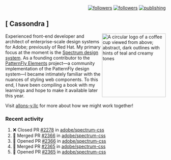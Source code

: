 <p align="right"><a rel="me" href="https://front-end.social/@castastrophe">
    <img alt="followers" title="Follow me on Mastodon" src="https://img.shields.io/mastodon/follow/109297102751309835?domain=https%3A%2F%2Ffront-end.social&label=Follow&logo=mastodon&logoColor=white&style=for-the-badge&labelColor=008080&color=006969"/></a>
  <a href="https://codepen.io/castastrophe/">
    <img alt="followers" title="Follow me on CodePen" src="https://img.shields.io/badge/16-1?color=640464&labelColor=7c007c&style=for-the-badge&logo=codepen&label=Follow"/></a>
<a href="https://castastrophe.medium.com/">
    <img alt="publishing" title="View articles on Medium" src="https://img.shields.io/badge/107-1?color=666&labelColor=444&label=subscribe&logo=medium&logoColor=white&style=for-the-badge"/></a>
</p>

## [&nbsp;Cassondra&nbsp;]

<img align="right" src="https://github-production-user-asset-6210df.s3.amazonaws.com/1840295/253016758-ba468774-1cd3-42c2-8f43-947b5eeb5edf.png" height="200" alt="A circular logo of a coffee cup viewed from above; abstract, dark outlines with hints of teal and creamy tones">

Experienced front-end developer and architect of enterprise-scale design systems for Adobe; previously of Red Hat. My primary focus at the moment is the [Spectrum design system](https://github.com/adobe/spectrum-css). As a founding contributor to the [PatternFly&nbsp;Elements](https://github.com/patternfly/patternfly-elements) project&mdash;a community implementation of the PatternFly design system&mdash;I became intimately familiar with the nuances of styling web components. To this end, I have been compiling a book with my learnings and hope to make it available later this year.

Visit [allons-y.llc](http://allons-y.llc/) for more about how we might work together!

### Recent activity

<!--START_SECTION:activity-->
1. ❌ Closed PR [#2278](https://github.com/adobe/spectrum-css/pull/2278) in [adobe/spectrum-css](https://github.com/adobe/spectrum-css)
2. 🎉 Merged PR [#2366](https://github.com/adobe/spectrum-css/pull/2366) in [adobe/spectrum-css](https://github.com/adobe/spectrum-css)
3. 💪 Opened PR [#2366](https://github.com/adobe/spectrum-css/pull/2366) in [adobe/spectrum-css](https://github.com/adobe/spectrum-css)
4. 🎉 Merged PR [#2365](https://github.com/adobe/spectrum-css/pull/2365) in [adobe/spectrum-css](https://github.com/adobe/spectrum-css)
5. 💪 Opened PR [#2365](https://github.com/adobe/spectrum-css/pull/2365) in [adobe/spectrum-css](https://github.com/adobe/spectrum-css)
<!--END_SECTION:activity-->

